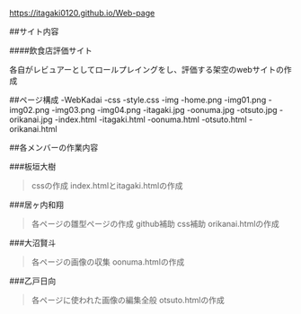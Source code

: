 https://itagaki0120.github.io/Web-page

##サイト内容

####飲食店評価サイト

各自がレビュアーとしてロールプレイングをし、評価する架空のwebサイトの作成

##ページ構成
-WebKadai
    -css
        -style.css
    -img
        -home.png
        -img01.png
        -img02.png
        -img03.png
        -img04.png
        -itagaki.jpg
        -oonuma.jpg
        -otsuto.jpg
        -orikanai.jpg
    -index.html
    -itagaki.html
    -oonuma.html
    -otsuto.html
    -orikanai.html

##各メンバーの作業内容

###板垣大樹
>cssの作成
>index.htmlとitagaki.htmlの作成

###居ヶ内和翔
>各ページの雛型ページの作成
>github補助
>css補助
>orikanai.htmlの作成

###大沼賢斗
>各ページの画像の収集
>oonuma.htmlの作成

###乙戸日向
>各ページに使われた画像の編集全般
>otsuto.htmlの作成

